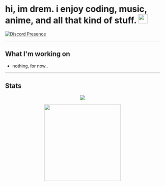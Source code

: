 # hi, im drem. i enjoy coding, music, anime, and all that kind of stuff. <img src="https://cdn.discordapp.com/emojis/1109900336912662538.png" width="30px">
[![Discord Presence](https://lanyard.cnrad.dev/api/:1180921451675648072)](https://discord.com/users/:1180921451675648072)

---
## What I'm working on
- nothing, for now..
---
## Stats
<p align="center">
  <a href="https://git.io/streak-stats">
    <img src="https://streak-stats.demolab.com?user=drem-jpg&theme=tokyonight&border_radius=4.5&date_format=j%20M%5B%20Y%5D&mode=weekly&card_width=450&card_height=200"/>
  </a>
</p>

<!-- Activity Graph -->
<p align="center">
  <a href="https://git.io/streak-stats">
    <img height=250 src="https://github-readme-activity-graph.vercel.app/graph?username=drem-jpg&border_radius=0&custom_title=activity%20graph&hide_title=true&bg_color=2E3440&color=81A1C1&line=88C0D0&point=5E81AC&area_color=D8DEE9&title_color=81A1C1&area=true"/>
  </a> 
</p>
